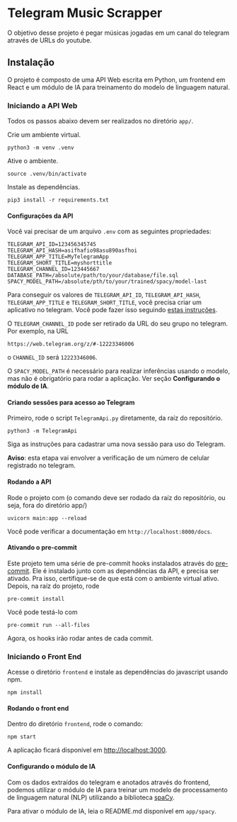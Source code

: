 # Telegram Music Scrapper

O objetivo desse projeto é pegar músicas jogadas em um canal do telegram através de URLs do youtube.

## Instalação

O projeto é composto de uma API Web escrita em Python, um frontend em React e um módulo de IA para treinamento do modelo de linguagem natural.

### Iniciando a API Web

Todos os passos abaixo devem ser realizados no diretório `app/`.

Crie um ambiente virtual.

    python3 -m venv .venv

Ative o ambiente.

    source .venv/bin/activate

Instale as dependências.

    pip3 install -r requirements.txt

#### Configurações da API

Você vai precisar de um arquivo `.env` com as seguintes propriedades:

    TELEGRAM_API_ID=123456345745
    TELEGRAM_API_HASH=asifhafio98asu890asfhoi
    TELEGRAM_APP_TITLE=MyTelegramApp
    TELEGRAM_SHORT_TITLE=myshorttitle
    TELEGRAM_CHANNEL_ID=123445667
    DATABASE_PATH=/absolute/path/to/your/database/file.sql
    SPACY_MODEL_PATH=/absolute/pth/to/your/trained/spacy/model-last

Para conseguir os valores de `TELEGRAM_API_ID`, `TELEGRAM_API_HASH`, `TELEGRAM_APP_TITLE` e `TELEGRAM_SHORT_TITLE`, você precisa criar um aplicativo no telegram. Você pode fazer isso seguindo [estas instruções](https://core.telegram.org/api/obtaining_api_id).

O `TELEGRAM_CHANNEL_ID` pode ser retirado da URL do seu grupo no telegram. Por exemplo, na URL

    https://web.telegram.org/z/#-12223346006

o `CHANNEL_ID` será `12223346006`.

O `SPACY_MODEL_PATH` é necessário para realizar inferências usando o modelo, mas não é obrigatório para rodar a aplicação. Ver seção **Configurando o módulo de IA**.

#### Criando sessões para acesso ao Telegram

Primeiro, rode o script `TelegramApi.py` diretamente, da raíz do repositório.

    python3 -m TelegramApi

Siga as instruções para cadastrar uma nova sessão para uso do Telegram.

**Aviso**: esta etapa vai envolver a verificação de um número de celular registrado no telegram.

#### Rodando a API

Rode o projeto com (o comando deve ser rodado da raíz do repositório, ou seja, fora do diretório app/)

    uvicorn main:app --reload

Você pode verificar a documentação em `http://localhost:8000/docs`.

#### Ativando o pre-commit

Este projeto tem uma série de pre-commit hooks instalados através do [pre-commit](https://pre-commit.com/). Ele é instalado junto com as dependências da API, e precisa ser ativado. Pra isso, certifique-se de que está com o ambiente virtual ativo. Depois, na raíz do projeto, rode

    pre-commit install

Você pode testá-lo com

    pre-commit run --all-files

Agora, os hooks irão rodar antes de cada commit.

### Iniciando o Front End

Acesse o diretório `frontend` e instale as dependências do javascript usando npm.

    npm install

#### Rodando o front end

Dentro do diretório `frontend`, rode o comando:

    npm start

A aplicação ficará disponível em <http://localhost:3000>.

#### Configurando o módulo de IA

Com os dados extraídos do telegram e anotados através do frontend, podemos utilizar o módulo de IA para treinar um modelo de processamento de linguagem natural (NLP) utilizando a biblioteca [spaCy](https://spacy.io/).

Para ativar o módulo de IA, leia o README.md disponível em `app/spacy`.
